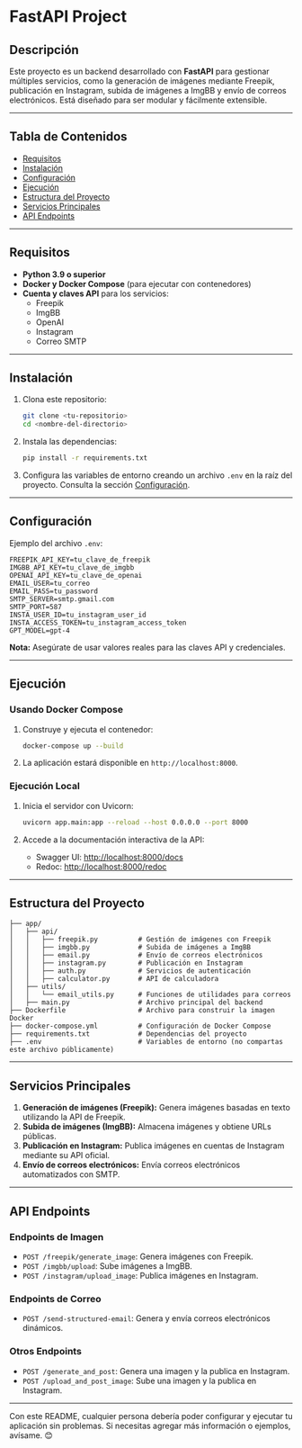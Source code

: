 # FastAPI Project

## Descripción

Este proyecto es un backend desarrollado con **FastAPI** para gestionar múltiples servicios, como la generación de imágenes mediante Freepik, publicación en Instagram, subida de imágenes a ImgBB y envío de correos electrónicos. Está diseñado para ser modular y fácilmente extensible.

---

## Tabla de Contenidos

- [Requisitos](#requisitos)
- [Instalación](#instalación)
- [Configuración](#configuración)
- [Ejecución](#ejecución)
- [Estructura del Proyecto](#estructura-del-proyecto)
- [Servicios Principales](#servicios-principales)
- [API Endpoints](#api-endpoints)

---

## Requisitos

- **Python 3.9 o superior**
- **Docker y Docker Compose** (para ejecutar con contenedores)
- **Cuenta y claves API** para los servicios:
  - Freepik
  - ImgBB
  - OpenAI
  - Instagram
  - Correo SMTP

---

## Instalación

1. Clona este repositorio:

   ```bash
   git clone <tu-repositorio>
   cd <nombre-del-directorio>
   ```

2. Instala las dependencias:

   ```bash
   pip install -r requirements.txt
   ```

3. Configura las variables de entorno creando un archivo `.env` en la raíz del proyecto. Consulta la sección [Configuración](#configuración).

---

## Configuración

Ejemplo del archivo `.env`:

```env
FREEPIK_API_KEY=tu_clave_de_freepik
IMGBB_API_KEY=tu_clave_de_imgbb
OPENAI_API_KEY=tu_clave_de_openai
EMAIL_USER=tu_correo
EMAIL_PASS=tu_password
SMTP_SERVER=smtp.gmail.com
SMTP_PORT=587
INSTA_USER_ID=tu_instagram_user_id
INSTA_ACCESS_TOKEN=tu_instagram_access_token
GPT_MODEL=gpt-4
```

**Nota:** Asegúrate de usar valores reales para las claves API y credenciales.

---

## Ejecución

### Usando Docker Compose

1. Construye y ejecuta el contenedor:

   ```bash
   docker-compose up --build
   ```

2. La aplicación estará disponible en `http://localhost:8000`.

### Ejecución Local

1. Inicia el servidor con Uvicorn:

   ```bash
   uvicorn app.main:app --reload --host 0.0.0.0 --port 8000
   ```

2. Accede a la documentación interactiva de la API:
   - Swagger UI: [http://localhost:8000/docs](http://localhost:8000/docs)
   - Redoc: [http://localhost:8000/redoc](http://localhost:8000/redoc)

---

## Estructura del Proyecto

```
├── app/
│   ├── api/
│   │   ├── freepik.py          # Gestión de imágenes con Freepik
│   │   ├── imgbb.py            # Subida de imágenes a ImgBB
│   │   ├── email.py            # Envío de correos electrónicos
│   │   ├── instagram.py        # Publicación en Instagram
│   │   ├── auth.py             # Servicios de autenticación
│   │   ├── calculator.py       # API de calculadora
│   ├── utils/
│   │   └── email_utils.py      # Funciones de utilidades para correos
│   ├── main.py                 # Archivo principal del backend
├── Dockerfile                  # Archivo para construir la imagen Docker
├── docker-compose.yml          # Configuración de Docker Compose
├── requirements.txt            # Dependencias del proyecto
├── .env                        # Variables de entorno (no compartas este archivo públicamente)
```

---

## Servicios Principales

1. **Generación de imágenes (Freepik):** Genera imágenes basadas en texto utilizando la API de Freepik.
2. **Subida de imágenes (ImgBB):** Almacena imágenes y obtiene URLs públicas.
3. **Publicación en Instagram:** Publica imágenes en cuentas de Instagram mediante su API oficial.
4. **Envío de correos electrónicos:** Envía correos electrónicos automatizados con SMTP.

---

## API Endpoints

### Endpoints de Imagen
- `POST /freepik/generate_image`: Genera imágenes con Freepik.
- `POST /imgbb/upload`: Sube imágenes a ImgBB.
- `POST /instagram/upload_image`: Publica imágenes en Instagram.

### Endpoints de Correo
- `POST /send-structured-email`: Genera y envía correos electrónicos dinámicos.

### Otros Endpoints
- `POST /generate_and_post`: Genera una imagen y la publica en Instagram.
- `POST /upload_and_post_image`: Sube una imagen y la publica en Instagram.

---

Con este README, cualquier persona debería poder configurar y ejecutar tu aplicación sin problemas. Si necesitas agregar más información o ejemplos, avísame. 😊
